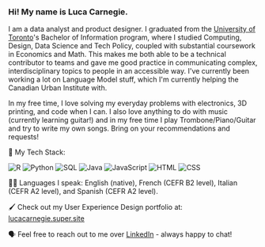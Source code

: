 ### Hi! My name is Luca Carnegie. 

I am a data analyst and product designer. I graduated from the [University of Toronto](https://www.utoronto.ca/)'s Bachelor of Information program, where I studied Computing, Design, Data Science and Tech Policy, coupled with substantial coursework in Economics and Math. This makes me both able to be a technical contributor to teams and gave me good practice in communicating complex, interdisciplinary topics to people in an accessible way. I've currently been working a lot on Language Model stuff, which I'm currently helping the Canadian Urban Institute with.

In my free time, I love solving my everyday problems with electronics, 3D printing, and code when I can. I also love anything to do with music (currently learning guitar!) and in my free time I play Trombone/Piano/Guitar and try to write my own songs. Bring on your recommendations and requests!

💾 My Tech Stack:

![R](https://img.shields.io/badge/R-276DC3?style=for-the-badge&logo=r&logoColor=white)
![Python](https://img.shields.io/badge/Python-3776AB?style=for-the-badge&logo=python&logoColor=white)
![SQL](https://img.shields.io/badge/SQL-4479A1?style=for-the-badge&logo=postgresql&logoColor=white)
![Java](https://img.shields.io/badge/Java-ED8B00?style=for-the-badge&logo=java&logoColor=white)
![JavaScript](https://img.shields.io/badge/JavaScript-F7DF1E?style=for-the-badge&logo=javascript&logoColor=black)
![HTML](https://img.shields.io/badge/HTML5-E34F26?style=for-the-badge&logo=html5&logoColor=white)
![CSS](https://img.shields.io/badge/CSS3-1572B6?style=for-the-badge&logo=css3&logoColor=white)

🧑🏻 Languages I speak: English (native), French (CEFR B2 level), Italian (CEFR A2 level), and Spanish (CEFR A2 level). 

🖌️ Check out my User Experience Design portfolio at: [lucacarnegie.super.site](https://lucacarnegie.super.site/)

🗣️ Feel free to reach out to me over [LinkedIn](http://linkedin.com/in/lucacarnegie) - always happy to chat!

